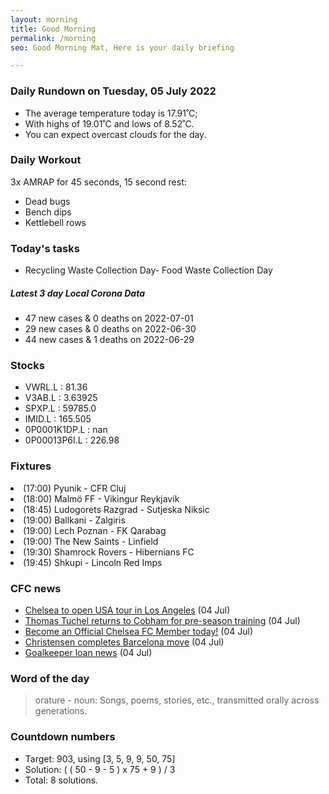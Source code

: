 ```yaml
---
layout: morning
title: Good Morning
permalink: /morning
seo: Good Morning Mat, Here is your daily briefing

---
```


<!-- weather_marker starts -->
### Daily Rundown on Tuesday, 05 July 2022

- The average temperature today is 17.91˚C;
- With highs of 19.01˚C and lows of 8.52˚C.
- You can expect overcast clouds for the day.

<!-- weather_marker ends -->

### Daily Workout
<!-- workout_marker starts -->
3x AMRAP for 45 seconds, 15 second rest:

- Dead bugs
- Bench dips
- Kettlebell rows

<!-- workout_marker ends -->

### Today's tasks
<!-- task_marker starts -->
- Recycling Waste Collection Day- Food Waste Collection Day
<!-- task_marker ends -->

<!-- c19_marker starts -->
##### Latest 3 day Local Corona Data

- 47 new cases & 0 deaths on 2022-07-01
- 29 new cases & 0 deaths on 2022-06-30
- 44 new cases & 1 deaths on 2022-06-29

<!-- c19_marker ends -->

### Stocks

<!-- stocks_marker starts -->

- VWRL.L : 81.36
- V3AB.L : 3.63925
- SPXP.L : 59785.0
- IMID.L : 165.505
- 0P0001K1DP.L : nan
- 0P00013P6I.L : 226.98

<!-- stocks_marker ends -->

### Fixtures

<!-- sports_marker starts -->

<li>(17:00) Pyunik - CFR Cluj</li>
<li>(18:00) Malmö FF - Vikingur Reykjavík</li>
<li>(18:45) Ludogorets Razgrad - Sutjeska Niksic</li>
<li>(19:00) Ballkani - Zalgiris</li>
<li>(19:00) Lech Poznan - FK Qarabag</li>
<li>(19:00) The New Saints - Linfield</li>
<li>(19:30) Shamrock Rovers - Hibernians FC</li>
<li>(19:45) Shkupi - Lincoln Red Imps</li>

<!-- sports_marker ends -->

### CFC news

<!-- cfc_marker starts -->
- [Chelsea to open USA tour in Los Angeles](https://chelseafc.com/en/news/article/chelsea-to-open-usa-tour-in-los-angeles) (04 Jul)
- [Thomas Tuchel returns to Cobham for pre-season training](https://chelseafc.com/en/news/article/thomas-tuchel-returns-to-cobham-for-pre-season-training) (04 Jul)
- [Become an Official Chelsea FC Member today!](https://chelseafc.com/en/news/article/become-an-official-chelsea-fc-member-today) (04 Jul)
- [Christensen completes Barcelona move](https://chelseafc.com/en/news/article/christensen-completes-barcelona-move) (04 Jul)
- [Goalkeeper loan news](https://chelseafc.com/en/news/article/goalkeeper-loan-news) (04 Jul)

<!-- cfc_marker ends -->

### Word of the day
<!-- word_marker starts -->

 > orature - noun: Songs, poems, stories, etc., transmitted orally across generations.

<!-- word_marker ends -->

### Countdown numbers
<!-- game_marker starts -->

- Target: 903, using [3, 5, 9, 9, 50, 75]
- Solution: ( ( 50 - 9 - 5 ) x 75 + 9 ) / 3
- Total: 8 solutions.

<!-- game_marker ends -->